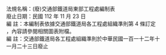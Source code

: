 法規名稱：(廢)交通部鐵道局東部工程處編制表  
廢止日期：民國 112 年 11 月 23 日  
編 註：本編制表依據交通部鐵道局各工程處組織準則第 4 條訂定  
，內容請參閱相關圖表附檔。  
編 註：交通部鐵道局各工程處組織準則於中華民國一百一十二年十  
一月二十三日廢止  


